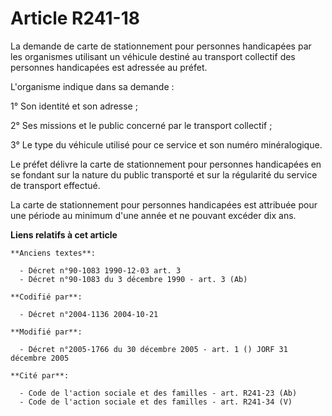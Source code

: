# Article R241-18

La demande de carte de stationnement pour personnes handicapées par les organismes utilisant un véhicule destiné au transport
collectif des personnes handicapées est adressée au préfet.

L'organisme indique dans sa demande :

1° Son identité et son adresse ;

2° Ses missions et le public concerné par le transport collectif ;

3° Le type du véhicule utilisé pour ce service et son numéro minéralogique.

Le préfet délivre la carte de stationnement pour personnes handicapées en se fondant sur la nature du public transporté et
sur la régularité du service de transport effectué.

La carte de stationnement pour personnes handicapées est attribuée pour une période au minimum d'une année et ne pouvant
excéder dix ans.

**Liens relatifs à cet article**

	**Anciens textes**:

	  - Décret n°90-1083 1990-12-03 art. 3
	  - Décret n°90-1083 du 3 décembre 1990 - art. 3 (Ab)

	**Codifié par**:

	  - Décret n°2004-1136 2004-10-21

	**Modifié par**:

	  - Décret n°2005-1766 du 30 décembre 2005 - art. 1 () JORF 31 décembre 2005

	**Cité par**:

	  - Code de l'action sociale et des familles - art. R241-23 (Ab)
	  - Code de l'action sociale et des familles - art. R241-34 (V)
